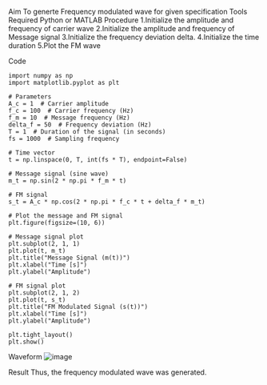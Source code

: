 Aim
To generte Frequency modulated wave for given specification
Tools Required
Python or MATLAB
Procedure
1.Initialize the amplitude and frequency of carrier wave
2.Initialize the amplitude and frequency of Message signal
3.Initialize the frequency deviation delta.
4.Initialize the time duration
5.Plot the FM wave

Code
```Generation of FM wave
import numpy as np
import matplotlib.pyplot as plt

# Parameters
A_c = 1  # Carrier amplitude
f_c = 100  # Carrier frequency (Hz)
f_m = 10  # Message frequency (Hz)
delta_f = 50  # Frequency deviation (Hz)
T = 1  # Duration of the signal (in seconds)
fs = 1000  # Sampling frequency

# Time vector
t = np.linspace(0, T, int(fs * T), endpoint=False)

# Message signal (sine wave)
m_t = np.sin(2 * np.pi * f_m * t)

# FM signal
s_t = A_c * np.cos(2 * np.pi * f_c * t + delta_f * m_t)

# Plot the message and FM signal
plt.figure(figsize=(10, 6))

# Message signal plot
plt.subplot(2, 1, 1)
plt.plot(t, m_t)
plt.title("Message Signal (m(t))")
plt.xlabel("Time [s]")
plt.ylabel("Amplitude")

# FM signal plot
plt.subplot(2, 1, 2)
plt.plot(t, s_t)
plt.title("FM Modulated Signal (s(t))")
plt.xlabel("Time [s]")
plt.ylabel("Amplitude")

plt.tight_layout()
plt.show()
```
Waveform
![image](https://github.com/user-attachments/assets/147536b6-d54b-403f-967e-7b711797fe93)

Result
Thus, the frequency modulated wave was generated.

